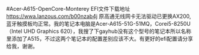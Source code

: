 #Acer-A615-OpenCore-Monterey EFI文件下载地址 https://wwa.lanzous.com/b00nzab4j 原高通无线网卡无法驱动已更换AX200,蓝牙触摸板均正常。我的笔记本电脑是Acer-A615-51G-51MQ，Corei5-8250U（Intel UHD Graphics 620），我搜了下gayhub没有这个型号的笔记本所以名称里添加了A515，不过这两个笔记本的配置差别应该不大。有更好的efi配置请分享给我，谢谢。
